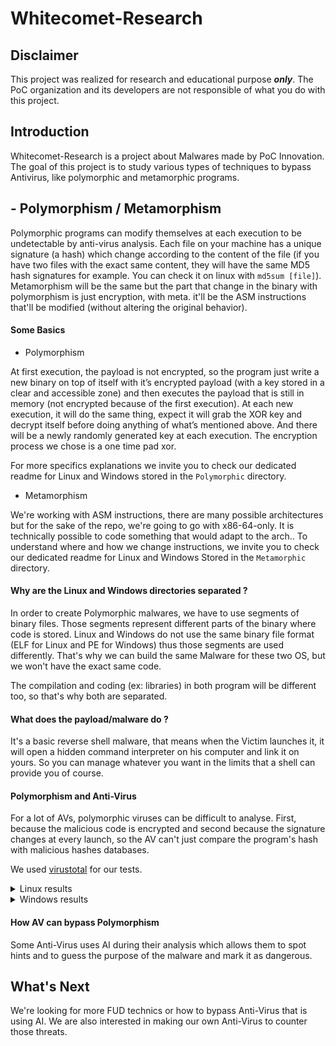 # Whitecomet-Research

## Disclaimer

This project was realized for research and educational purpose ***only***. The PoC organization and its developers are not responsible of what you do with this project.

## Introduction

Whitecomet-Research is a project about Malwares made by PoC Innovation. The goal of this project is to study various types of techniques to bypass Antivirus, like polymorphic and metamorphic programs.

## - Polymorphism / Metamorphism

Polymorphic programs can modify themselves at each execution to be undetectable by anti-virus analysis. Each file on your machine has a unique signature (a hash) which change according to the content of the file (if you have two files with the exact same content, they will have the same MD5 hash signatures for example. You can check it on linux with `md5sum [file]`).
Metamorphism will be the same but the part that change in the binary with polymorphism is just encryption, with meta. it'll be the ASM instructions that'll be modified (without altering the original behavior).

#### Some Basics

- Polymorphism

At first execution, the payload is not encrypted, so the program just write a new binary on top of itself with it’s encrypted payload (with a key stored in a clear and accessible zone) and then executes the payload that is still in memory (not encrypted because of the first execution).
At each new execution, it will do the same thing, expect it will grab the XOR key and decrypt itself before doing anything of what’s mentioned above. And there will be a newly randomly generated key at each execution. The encryption process we chose is a one time pad xor.

For more specifics explanations we invite you to check our dedicated readme for Linux and Windows stored in the `Polymorphic` directory.

- Metamorphism

We're working with ASM instructions, there are many possible architectures but for the sake of the repo, we're going to go with x86-64-only. It is technically possible to code something that would adapt to the arch..
To understand where and how we change instructions, we invite you to check our dedicated readme for Linux and Windows Stored in the `Metamorphic` directory.

#### Why are the Linux and Windows directories separated ?

In order to create Polymorphic malwares, we have to use segments of binary files. Those segments represent different parts of the binary where code is stored. Linux and Windows do not use the same binary file format (ELF for Linux and PE for Windows) thus those segments are used differently. That's why we can build the same Malware for these two OS, but we won't have the exact same code.

The compilation and coding (ex: libraries) in both program will be different too, so that's why both are separated.

#### What does the payload/malware do ?

It's a basic reverse shell malware, that means when the Victim launches it, it will open a hidden command interpreter on his computer and link it on yours. So you can manage whatever you want in the limits that a shell can provide you of course.

#### Polymorphism and Anti-Virus

For a lot of AVs, polymorphic viruses can be difficult to analyse. First, because the malicious code is encrypted and second because the signature changes at every launch, so the AV can't just compare the program's hash with malicious hashes databases.

We used [virustotal](https://www.virustotal.com) for our tests.
<details>
  <summary>Linux results</summary>

VirusTotal
![Linux av result](https://media.discordapp.net/attachments/553270916570939422/705782405474156624/2020-05-01-160700_1187x817_scrot.png)
</details>

<details>
  <summary>Windows results</summary>

VirusTotal
![windows av result 1](https://media.discordapp.net/attachments/553270916570939422/710856571931852840/unknown.png)
Other virus scanners
![windows av result 2](https://media.discordapp.net/attachments/553270916570939422/710895246204207205/unknown.png)
![AntiScanMe](https://media.discordapp.net/attachments/553270916570939422/710888465432051762/UrawXTs2TIph.png)
</details>

#### How AV can bypass Polymorphism

Some Anti-Virus uses AI during their analysis which allows them to spot hints and to guess the purpose of the malware and mark it as dangerous.

## What's Next

We're looking for more FUD technics or how to bypass Anti-Virus that is using AI. We are also interested in making our own Anti-Virus to counter those threats.
